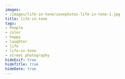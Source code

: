 ```yaml
---
images:
- /images/life-in-tone/zonephotos-life-in-tone-1.jpg
title: life-in-tone
tags:
- People
- color
- happy
- laughter
- life
- life-in-tone
- street photography
hideExif: true
hideTitle: true
hideDate: true
---
```

